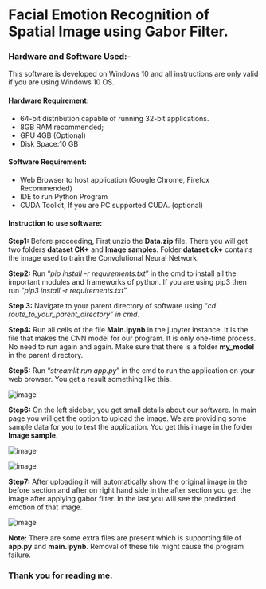 # Facial Emotion Recognition of Spatial Image using Gabor Filter.
### Hardware and Software Used:-
<p>
This software is developed on Windows 10 and all instructions are only valid if you are using Windows 10 OS.
</p>

#### Hardware Requirement:

 * 64-bit distribution capable of running 32-bit applications.
 * 8GB RAM recommended; 
 * GPU 4GB (Optional)
 * Disk Space:10 GB

#### Software Requirement:
* Web Browser to host application (Google Chrome, Firefox Recommended)
* IDE to run Python Program
* CUDA Toolkit, If you are PC supported CUDA. (optional)

#### Instruction to use software:

**Step1:** Before proceeding, First unzip the **Data.zip** file. There you will get two folders **dataset CK+** and **Image samples**. Folder **dataset ck+** contains the image used to train the Convolutional Neural Network.

**Step2:** Run “_pip install -r requirements.txt_” in the cmd to install all the important modules and frameworks of python. If you are using pip3 then run “_pip3 install -r requirements.txt_”.

**Step 3:** Navigate to your parent directory of software using
                                     “_cd route_to_your_parent_directory” in cmd_.

**Step4:** Run all cells of the file **Main.ipynb** in the jupyter instance. It is the file that makes the CNN model for our program. It is only one-time process. No need to run again and again. Make sure that there is a folder **my_model** in the parent directory.

**Step5:** Run “_streamlit run app.py_” in the cmd to run the application on your web browser.
 You get a result something like this.
 
 ![image](https://drive.google.com/file/d/1iXsiQYvm47xxts5E8xhKvrzuOaq0l5p1/view/)
 
 **Step6:** On the left sidebar, you get small details about our software. In main page you will get the option to upload the image. We are providing some sample data for you to test the application. You get this image in the folder **Image sample**.
 
 ![image](https://drive.google.com/file/d/1ycCSE734qUiwqzH4yjz-KY_n-jnUE1Q0/view?usp=sharing)
 
 ![image](https://drive.google.com/file/d/15SP7I-ZyxTplr814Xy-Dyht7MkNimSAU/view?usp=sharing)
 
**Step7:** After uploading it will automatically show the original image in the before section and after on right hand side in the after section you get the image after applying gabor filter. In the last you will see the predicted emotion of that image. 

![image](https://drive.google.com/file/d/1bIFvxNtyjsNi1QYM-KY5ZJQUozOp0j18/view?usp=sharing)

**Note:** There are some extra files are present which is supporting file of **app.py** and **main.ipynb**. Removal of these file might cause the program failure.

### Thank you for reading me.

